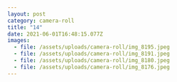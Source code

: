 ```yaml
---
layout: post
category: camera-roll
title: "14"
date: 2021-06-01T16:48:15.077Z
images:
  - file: /assets/uploads/camera-roll/img_8195.jpeg
  - file: /assets/uploads/camera-roll/img_8191.jpeg
  - file: /assets/uploads/camera-roll/img_8180.jpeg
  - file: /assets/uploads/camera-roll/img_8176.jpeg
---
```

